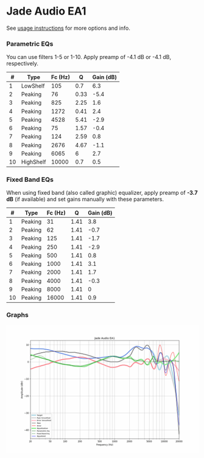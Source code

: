 # Jade Audio EA1
See [usage instructions](https://github.com/jaakkopasanen/AutoEq#usage) for more options and info.

### Parametric EQs
You can use filters 1-5 or 1-10. Apply preamp of -4.1 dB or -4.1 dB, respectively.

|   # | Type      |   Fc (Hz) |    Q |   Gain (dB) |
|-----|-----------|-----------|------|-------------|
|   1 | LowShelf  |       105 | 0.7  |         6.3 |
|   2 | Peaking   |        76 | 0.33 |        -5.4 |
|   3 | Peaking   |       825 | 2.25 |         1.6 |
|   4 | Peaking   |      1272 | 0.41 |         2.4 |
|   5 | Peaking   |      4528 | 5.41 |        -2.9 |
|   6 | Peaking   |        75 | 1.57 |        -0.4 |
|   7 | Peaking   |       124 | 2.59 |         0.8 |
|   8 | Peaking   |      2676 | 4.67 |        -1.1 |
|   9 | Peaking   |      6065 | 6    |         2.7 |
|  10 | HighShelf |     10000 | 0.7  |         0.5 |

### Fixed Band EQs
When using fixed band (also called graphic) equalizer, apply preamp of **-3.7 dB** (if available) and set gains manually with these parameters.

|   # | Type    |   Fc (Hz) |    Q |   Gain (dB) |
|-----|---------|-----------|------|-------------|
|   1 | Peaking |        31 | 1.41 |         3.8 |
|   2 | Peaking |        62 | 1.41 |        -0.7 |
|   3 | Peaking |       125 | 1.41 |        -1.7 |
|   4 | Peaking |       250 | 1.41 |        -2.9 |
|   5 | Peaking |       500 | 1.41 |         0.8 |
|   6 | Peaking |      1000 | 1.41 |         3.1 |
|   7 | Peaking |      2000 | 1.41 |         1.7 |
|   8 | Peaking |      4000 | 1.41 |        -0.3 |
|   9 | Peaking |      8000 | 1.41 |         0   |
|  10 | Peaking |     16000 | 1.41 |         0.9 |

### Graphs
![](./Jade%20Audio%20EA1.png)
